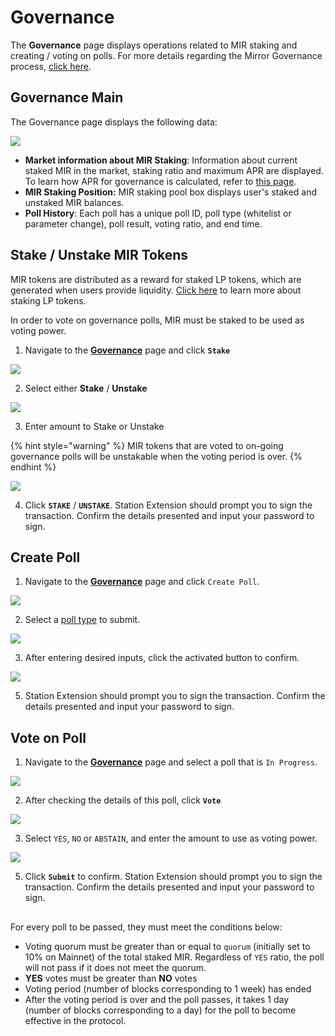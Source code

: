 # Governance

The **Governance** page displays operations related to MIR staking and creating / voting on polls. For more details regarding the Mirror Governance process, [click here](../../protocol/governance/).

## Governance Main

The Governance page displays the following data:

![](../../.gitbook/assets/image%20%28182%29.png)

* **Market information about MIR Staking**: Information about current staked MIR in the market,  staking ratio and maximum APR are displayed. To learn how APR for governance is calculated, refer to [this page](../../protocol/mirror-token-mir.md#mir-staking-rewards).
* **MIR Staking Position:** MIR staking pool box displays user's staked and unstaked MIR balances. 
* **Poll History**: Each poll has a unique poll ID, poll type \(whitelist or parameter change\), poll result, voting ratio, and end time.

## Stake / Unstake MIR Tokens

MIR tokens are distributed as a reward for staked LP tokens, which are generated when users provide liquidity. [Click here](../../protocol/staking-tokens-lp-and-slp.md#lp-tokens) to learn more about staking LP tokens.

In order to vote on governance polls, MIR must be staked to be used as voting power.

1. Navigate to the [**Governance**](https://terra.mirror.finance/gov) page and click **`Stake`**

![](../../.gitbook/assets/image%20%28130%29.png)

2. Select either **Stake** / **Unstake**

![](../../.gitbook/assets/image%20%28148%29.png)

3. Enter amount to Stake or Unstake

{% hint style="warning" %}
MIR tokens that are voted to on-going governance polls will be unstakable when the voting period is over.
{% endhint %}

![](../../.gitbook/assets/image%20%28131%29.png)

4. Click **`STAKE`** / **`UNSTAKE`**. Station Extension should prompt you to sign the transaction. Confirm the details presented and input your password to sign.

## Create Poll

1. Navigate to the [**Governance**](https://terra.mirror.finance/gov) page and click `Create Poll`.

![](../../.gitbook/assets/image%20%28205%29.png)

2. Select a [poll type](../../protocol/governance/proposal-types.md) to submit.

![](../../.gitbook/assets/image%20%28132%29.png)

3. After entering desired inputs, click the activated button to confirm. 

![](../../.gitbook/assets/image%20%28147%29.png)

5. Station Extension should prompt you to sign the transaction. Confirm the details presented and input your password to sign.

## Vote on Poll

1. Navigate to the [**Governance**](https://terra.mirror.finance/gov) page and select a poll that is `In Progress`.

![](../../.gitbook/assets/image%20%28196%29.png)

2. After checking the details of this poll, click **`Vote`**

![](../../.gitbook/assets/image%20%28204%29.png)

3. Select `YES`, `NO` or `ABSTAIN`, and enter the amount to use as voting power.

![](../../.gitbook/assets/image%20%28154%29.png)

5. Click **`Submit`** to confirm. Station Extension should prompt you to sign the transaction. Confirm the details presented and input your password to sign.

## 

 For every poll to be passed, they must meet the conditions below:

* Voting quorum must be greater than or equal to `quorum` \(initially set to 10% on Mainnet\) of the total staked MIR. Regardless of `YES` ratio, the poll will not pass if it does not meet the quorum. 
* **YES** votes must be greater than **NO** votes
* Voting period \(number of blocks corresponding to 1 week\) has ended
* After the voting period is over and the poll passes, it takes 1 day \(number of blocks corresponding to a day\) for the poll to become effective in the protocol.

